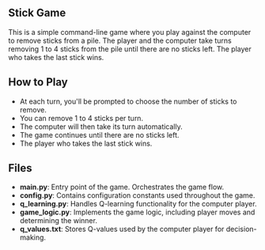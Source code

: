 ## Stick Game
This is a simple command-line game where you play against the computer to remove sticks from a pile. The player and the computer take turns removing 1 to 4 sticks from the pile until there are no sticks left. The player who takes the last stick wins.

## How to Play
- At each turn, you'll be prompted to choose the number of sticks to remove.
- You can remove 1 to 4 sticks per turn.
- The computer will then take its turn automatically.
- The game continues until there are no sticks left.
- The player who takes the last stick wins.

## Files
- **main.py**: Entry point of the game. Orchestrates the game flow.
- **config.py**: Contains configuration constants used throughout the game.
- **q_learning.py**: Handles Q-learning functionality for the computer player.
- **game_logic.py**: Implements the game logic, including player moves and determining the winner.
- **q_values.txt**: Stores Q-values used by the computer player for decision-making.

